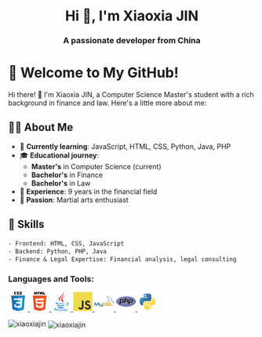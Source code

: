 <h1 align="center">Hi 👋, I'm Xiaoxia JIN</h1>
<h3 align="center">A passionate developer from China</h3>

# 🌟 Welcome to My GitHub! 

Hi there! 👋 I'm Xiaoxia JIN, a Computer Science Master's student with a rich background in finance and law. Here's a little more about me:

## 🧑‍💻 About Me
- 🔭 **Currently learning**: JavaScript, HTML, CSS, Python, Java, PHP  
- 🎓 **Educational journey**:
  - **Master's** in Computer Science (current)  
  - **Bachelor's** in Finance  
  - **Bachelor's** in Law  
- 💼 **Experience**: 9 years in the financial field  
- 🥋 **Passion**: Martial arts enthusiast  

## 🚀 Skills
```plaintext
- Frontend: HTML, CSS, JavaScript
- Backend: Python, PHP, Java
- Finance & Legal Expertise: Financial analysis, legal consulting

```
<p align="left">
</p>

<h3 align="left">Languages and Tools:</h3>
<p align="left"> <a href="https://www.w3schools.com/css/" target="_blank" rel="noreferrer"> <img src="https://raw.githubusercontent.com/devicons/devicon/master/icons/css3/css3-original-wordmark.svg" alt="css3" width="40" height="40"/> </a> <a href="https://www.w3.org/html/" target="_blank" rel="noreferrer"> <img src="https://raw.githubusercontent.com/devicons/devicon/master/icons/html5/html5-original-wordmark.svg" alt="html5" width="40" height="40"/> </a> <a href="https://www.java.com" target="_blank" rel="noreferrer"> <img src="https://raw.githubusercontent.com/devicons/devicon/master/icons/java/java-original.svg" alt="java" width="40" height="40"/> </a> <a href="https://developer.mozilla.org/en-US/docs/Web/JavaScript" target="_blank" rel="noreferrer"> <img src="https://raw.githubusercontent.com/devicons/devicon/master/icons/javascript/javascript-original.svg" alt="javascript" width="40" height="40"/> </a> <a href="https://www.mysql.com/" target="_blank" rel="noreferrer"> <img src="https://raw.githubusercontent.com/devicons/devicon/master/icons/mysql/mysql-original-wordmark.svg" alt="mysql" width="40" height="40"/> </a> <a href="https://www.php.net" target="_blank" rel="noreferrer"> <img src="https://raw.githubusercontent.com/devicons/devicon/master/icons/php/php-original.svg" alt="php" width="40" height="40"/> </a> <a href="https://www.python.org" target="_blank" rel="noreferrer"> <img src="https://raw.githubusercontent.com/devicons/devicon/master/icons/python/python-original.svg" alt="python" width="40" height="40"/> </a> </p>

<p><img align="left" src="https://github-readme-stats.vercel.app/api/top-langs?username=xiaoxiajin&show_icons=true&locale=en&layout=compact" alt="xiaoxiajin" /></p>

<p>&nbsp;<img align="center" src="https://github-readme-stats.vercel.app/api?username=xiaoxiajin&show_icons=true&locale=en" alt="xiaoxiajin" /></p>
